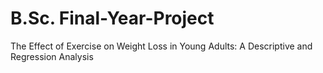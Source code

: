 # B.Sc. Final-Year-Project
The Effect of Exercise on Weight Loss in Young Adults: A Descriptive and Regression Analysis
